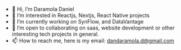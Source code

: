- 👋 Hi, I’m Daramola Daniel
- 👀 I’m interested in Reactjs, Nextjs, React Native projects 
- 🌱 I’m currently working on SynFlow, and DataVantage
- 💞️ I’m open to collaborating on saas, website development or other interesting tech projects in general.
- 📫 How to reach me, here is my email: dandaramola.d@gmail.com

<!---
DaramolaD/DaramolaD is a ✨ special ✨ repository because its `README.md` (this file) appears on your GitHub profile.
You can click the Preview link to take a look at your changes.
--->
